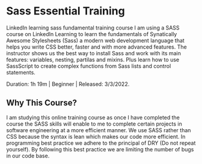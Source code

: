 # Sass Essential Training
LinkedIn learning sass fundamental training course
I am using a SASS course on LinkedIn Learning to learn the fundamentals of Synatically Awesome Stylesheets (Sass) a modern web development language that helps you write CSS better, faster and with more advanced features. The instructor shows us the best way to install Sass and work with its main features: variables, nesting, partilas and mixins. Plus learn how to use SassScript to create complex functions from Sass lists and control statements.

Duration: 1h 19m | Beginner | Released: 3/3/2022.

## Why This Course?

I am studying this online training course as once I have completed the course the SASS skills will enable to me to complete certain projects in software engineering at a more efficient manner.
We use SASS rather than CSS because the syntax is lean which makes our code more efficient.
In programming best practice we adhere to the principal of DRY (Do not repeat yourself).
By following this best practice we are limiting the number of bugs in our code base.

